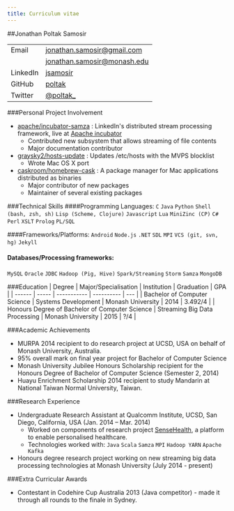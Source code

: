 ```yaml
---
title: Curriculum vitae
---
```


##Jonathan Poltak Samosir

<table>
  <tbody>
    <tr>
      <td>Email</td>
      <td><a href="mailto:jonathan.samosir@gmail.com">jonathan.samosir@gmail.com</a></td>
    </tr>
    <tr>
      <td></td>
      <td><a href="mailto:jonathan.samosir@monash.edu">jonathan.samosir@monash.edu</a></td>
    </tr>
    <tr>
      <td>LinkedIn</td>
      <td><a href="http://www.linkedin.com/in/jsamosir">jsamosir</a></td>
    </tr>
    <tr>
      <td>GitHub</td>
      <td><a href="http://www.github.com/poltak">poltak</a></td>
    </tr>
    <tr>
      <td>Twitter</td>
      <td><a href="http://www.twitter.com/poltak_">@poltak_</a></td>
    </tr>
  </tbody>
</table>


###Personal Project Involvement
* [apache/incubator-samza](http://github.com/apache/incubator-samza) : LinkedIn&#39;s distributed stream processing framework, live at [Apache incubator](https://samza.incubator.apache.org)
    - Contributed new subsystem that allows streaming of file contents
    - Major documentation contributor
* [graysky2/hosts-update](http://github.com/graysky2/hosts-update) : Updates /etc/hosts with the MVPS blocklist
    - Wrote Mac OS X port
* [caskroom/homebrew-cask](http://github.com/caskroom/homebrew-cask) : A package manager for Mac applications distributed as binaries
    - Major contributor of new packages
    - Maintainer of several existing packages

###Technical Skills
####Programming Languages:
 `C` `Java` `Python` `Shell (bash, zsh, sh)` `Lisp (Scheme, Clojure)` `Javascript` `Lua` `MiniZinc (CP)` `C#` `Perl` `XSLT` `Prolog` `PL/SQL`

####Frameworks/Platforms:
`Android` `Node.js` `.NET` `SDL` `MPI` `VCS (git, svn, hg)` `Jekyll`

#### Databases/Processing frameworks:
`MySQL` `Oracle` `JDBC` `Hadoop (Pig, Hive)` `Spark/Streaming` `Storm` `Samza` `MongoDB`

###Education
| Degree | Major/Specialisation | Institution | Graduation | GPA |
| ------ | ----- | ----------- | ---------- | --- |
| Bachelor of Computer Science | Systems Development | Monash University | 2014 | 3.492/4 |
| Honours Degree of Bachelor of Computer Science | Streaming Big Data Processing | Monash University | 2015 | ?/4 |

###Academic Achievements
* MURPA 2014 recipient to do research project at UCSD, USA on behalf of Monash University, Australia.
* 95% overall mark on final year project for Bachelor of Computer Science
* Monash University Jubilee Honours Scholarship recipient for the Honours Degree of Bachelor of Computer Science (Semester 2, 2014)
* Huayu Enrichment Scholarship 2014 recipient to study Mandarin at National Taiwan Normal University, Taiwan.

###Research Experience
* Undergraduate Research Assistant at Qualcomm Institute, UCSD, San Diego, California, USA (Jan. 2014 – Mar. 2014)
    - Worked on components of research project [SenseHealth](https://portal.futuregrid.org/projects/383), a platform to enable personalised healthcare.
    - Technologies worked with: `Java` `Scala` `Samza` `MPI` `Hadoop YARN` `Apache Kafka`
* Honours degree research project working on new streaming big data processing technologies at Monash University (July 2014 - present)

###Extra Curricular Awards
* Contestant in Codehire Cup Australia 2013 (Java competitor) - made it through all rounds to the finale in Sydney.
